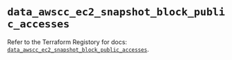 # `data_awscc_ec2_snapshot_block_public_accesses`

Refer to the Terraform Registory for docs: [`data_awscc_ec2_snapshot_block_public_accesses`](https://registry.terraform.io/providers/hashicorp/awscc/0.70.0/docs/data-sources/ec2_snapshot_block_public_accesses).
